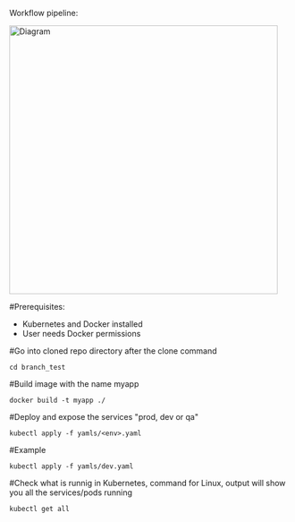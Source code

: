 Workflow pipeline:


<img width="480" alt="Diagram" src="https://user-images.githubusercontent.com/47504700/109980536-a2ffb280-7cc5-11eb-9b4a-61dd1a673a51.png">



#Prerequisites: 
- Kubernetes and Docker installed
- User needs Docker permissions

#Go into cloned repo directory after the clone command
```
cd branch_test
```

#Build image with the name myapp
```
docker build -t myapp ./
```

#Deploy and expose the services "prod, dev or qa"
```
kubectl apply -f yamls/<env>.yaml
```

#Example
```
kubectl apply -f yamls/dev.yaml
```

#Check what is runnig in Kubernetes, command for Linux, output will show you all the services/pods running
```
kubectl get all
```
